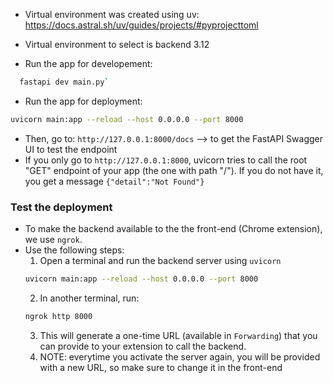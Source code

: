 - Virtual environment was created using uv: https://docs.astral.sh/uv/guides/projects/#pyprojecttoml
- Virtual environment to select is backend 3.12

- Run the app for developement:

```bash
  fastapi dev main.py`
```

- Run the app for deployment:

```bash
uvicorn main:app --reload --host 0.0.0.0 --port 8000
```

- Then, go to: `http://127.0.0.1:8000/docs` --> to get the FastAPI Swagger UI to test the endpoint
- If you only go to `http://127.0.0.1:8000`, uvicorn tries to call the root "GET" endpoint of your app (the one with path "/"). If you do not have it, you get a message `{"detail":"Not Found"}`

### Test the deployment

- To make the backend available to the the front-end (Chrome extension), we use `ngrok`.
- Use the following steps:
  1. Open a terminal and run the backend server using `uvicorn`
  ```bash
  uvicorn main:app --reload --host 0.0.0.0 --port 8000
  ```
  2. In another terminal, run:
  ```bash
  ngrok http 8000
  ```
  3. This will generate a one-time URL (available in `Forwarding`) that you can provide to your extension to call the backend.
  4. NOTE: everytime you activate the server again, you will be provided with a new URL, so make sure to change it in the front-end
